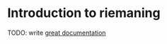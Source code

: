 # Introduction to riemaning

TODO: write [great documentation](http://jacobian.org/writing/what-to-write/)
